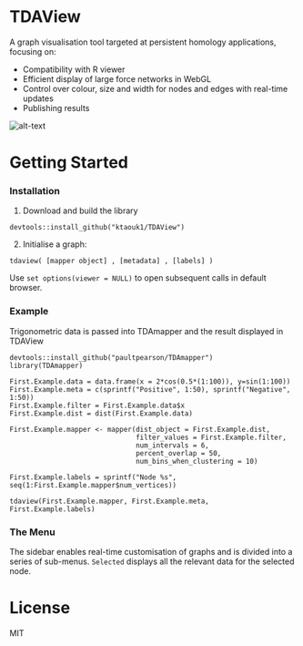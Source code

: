 # TDAView

A graph visualisation tool targeted at persistent homology applications, focusing on:

  - Compatibility with R viewer
  - Efficient display of large force networks in WebGL
  - Control over colour, size and width for nodes and edges with real-time updates
  - Publishing results

![alt-text](https://github.com/ktaouk1/TDAView/raw/master/src/TDAViewExample.PNG "Example Pic")


# Getting Started
### Installation
1. Download and build the library
```{r}
devtools::install_github("ktaouk1/TDAView")
```
2. Initialise a graph:
```{r}
tdaview( [mapper object] , [metadata] , [labels] )
```
Use `set options(viewer = NULL)` to open subsequent calls in default browser.

### Example
Trigonometric data is passed into TDAmapper and the result displayed in TDAView
```{r}
devtools::install_github("paultpearson/TDAmapper")
library(TDAmapper)

First.Example.data = data.frame(x = 2*cos(0.5*(1:100)), y=sin(1:100))
First.Example.meta = c(sprintf("Positive", 1:50), sprintf("Negative", 1:50))
First.Example.filter = First.Example.data$x
First.Example.dist = dist(First.Example.data)

First.Example.mapper <- mapper(dist_object = First.Example.dist,
                               filter_values = First.Example.filter,
                               num_intervals = 6,
                               percent_overlap = 50,
                               num_bins_when_clustering = 10)

First.Example.labels = sprintf("Node %s", seq(1:First.Example.mapper$num_vertices))

tdaview(First.Example.mapper, First.Example.meta, First.Example.labels)
```
### The Menu
The sidebar enables real-time customisation of graphs and is divided into a series of sub-menus.
`Selected` displays all the relevant data for the selected node.

# License
MIT
